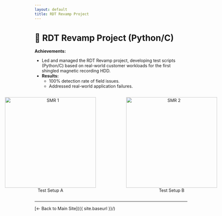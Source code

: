 ```yaml
---
layout: default
title: RDT Revamp Project
---
```



# 🚀 RDT Revamp Project (Python/C)  
**Achievements:**  
- Led and managed the RDT Revamp project, developing test scripts (Python/C) based on real-world customer workloads for the first shingled magnetic recording HDD.  
- **Results:**  
  - 100% detection rate of field issues.
  - Addressed real-world application failures.
 
<!-- HTML block for side-by-side images -->
<div style="display: flex; gap: 20px; justify-content: center;">
  <figure style="text-align: center;"> 
    <img src="{{ site.baseurl }}/projects/my-project/assets/images/sample1.jpg" alt="SMR 1" style="width: 300px;">
    <figcaption>Test Setup A</figcaption>
  </figure>
  <figure style="text-align: center;">
    <img src="{{ site.baseurl }}/projects/my-project/assets/images/sample2.jpg" alt="SMR 2" style="width: 300px;">
    <figcaption>Test Setup B</figcaption>
  </figure>
</div>

---
[← Back to Main Site]({{ site.baseurl }}/)

